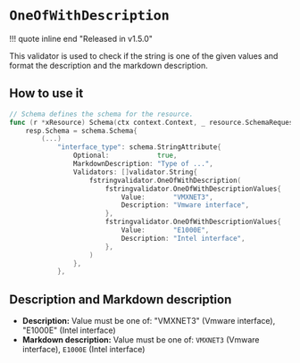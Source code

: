 # `OneOfWithDescription`

!!! quote inline end "Released in v1.5.0"

This validator is used to check if the string is one of the given values and format the description and the markdown description.

## How to use it

```go
// Schema defines the schema for the resource.
func (r *xResource) Schema(ctx context.Context, _ resource.SchemaRequest, resp *resource.SchemaResponse) {
    resp.Schema = schema.Schema{
        (...)
            "interface_type": schema.StringAttribute{
                Optional:            true,
                MarkdownDescription: "Type of ...",
                Validators: []validator.String{
                    fstringvalidator.OneOfWithDescription(
                        fstringvalidator.OneOfWithDescriptionValues{
                            Value:       "VMXNET3",
                            Description: "Vmware interface",
                        },
                        fstringvalidator.OneOfWithDescriptionValues{
                            Value:       "E1000E",
                            Description: "Intel interface",
                        },
                    )
                },
            },
```

## Description and Markdown description

* **Description:**
Value must be one of: "VMXNET3" (Vmware interface), "E1000E" (Intel interface)
* **Markdown description:**
Value must be one of: `VMXNET3` (Vmware interface), `E1000E` (Intel interface)
